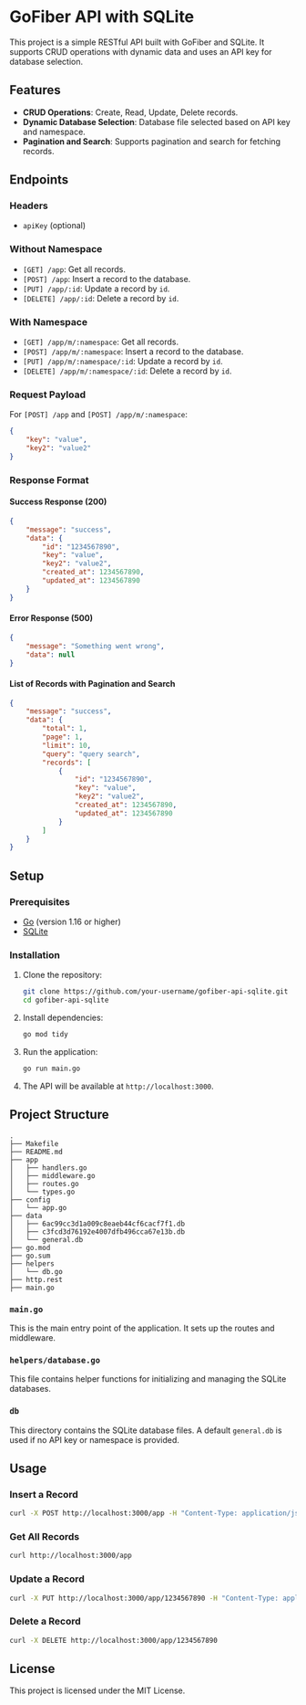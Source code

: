 # GoFiber API with SQLite

This project is a simple RESTful API built with GoFiber and SQLite. It supports CRUD operations with dynamic data and uses an API key for database selection.

## Features

- **CRUD Operations**: Create, Read, Update, Delete records.
- **Dynamic Database Selection**: Database file selected based on API key and namespace.
- **Pagination and Search**: Supports pagination and search for fetching records.

## Endpoints

### Headers

- `apiKey` (optional)

### Without Namespace

- `[GET] /app`: Get all records.
- `[POST] /app`: Insert a record to the database.
- `[PUT] /app/:id`: Update a record by `id`.
- `[DELETE] /app/:id`: Delete a record by `id`.

### With Namespace

- `[GET] /app/m/:namespace`: Get all records.
- `[POST] /app/m/:namespace`: Insert a record to the database.
- `[PUT] /app/m/:namespace/:id`: Update a record by `id`.
- `[DELETE] /app/m/:namespace/:id`: Delete a record by `id`.

### Request Payload

For `[POST] /app` and `[POST] /app/m/:namespace`:

```json
{
    "key": "value",
    "key2": "value2"
}
```

### Response Format

#### Success Response (200)

```json
{
    "message": "success",
    "data": {
        "id": "1234567890",
        "key": "value",
        "key2": "value2",
        "created_at": 1234567890,
        "updated_at": 1234567890
    }
}
```

#### Error Response (500)

```json
{
    "message": "Something went wrong",
    "data": null
}
```

#### List of Records with Pagination and Search

```json
{
    "message": "success",
    "data": {
        "total": 1,
        "page": 1,
        "limit": 10,
        "query": "query search",
        "records": [
            {
                "id": "1234567890",
                "key": "value",
                "key2": "value2",
                "created_at": 1234567890,
                "updated_at": 1234567890
            }
        ]
    }
}
```

## Setup

### Prerequisites

- [Go](https://golang.org/dl/) (version 1.16 or higher)
- [SQLite](https://www.sqlite.org/download.html)

### Installation

1. Clone the repository:

    ```bash
    git clone https://github.com/your-username/gofiber-api-sqlite.git
    cd gofiber-api-sqlite
    ```

2. Install dependencies:

    ```bash
    go mod tidy
    ```

3. Run the application:

    ```bash
    go run main.go
    ```

4. The API will be available at `http://localhost:3000`.

## Project Structure

```
.
├── Makefile
├── README.md
├── app
│   ├── handlers.go
│   ├── middleware.go
│   ├── routes.go
│   └── types.go
├── config
│   └── app.go
├── data
│   ├── 6ac99cc3d1a009c8eaeb44cf6cacf7f1.db
│   ├── c3fcd3d76192e4007dfb496cca67e13b.db
│   └── general.db
├── go.mod
├── go.sum
├── helpers
│   └── db.go
├── http.rest
├── main.go
```

### `main.go`

This is the main entry point of the application. It sets up the routes and middleware.

### `helpers/database.go`

This file contains helper functions for initializing and managing the SQLite databases.

### `db`

This directory contains the SQLite database files. A default `general.db` is used if no API key or namespace is provided.

## Usage

### Insert a Record

```bash
curl -X POST http://localhost:3000/app -H "Content-Type: application/json" -d '{"key":"value", "key2":"value2"}'
```

### Get All Records

```bash
curl http://localhost:3000/app
```

### Update a Record

```bash
curl -X PUT http://localhost:3000/app/1234567890 -H "Content-Type: application/json" -d '{"key":"new_value"}'
```

### Delete a Record

```bash
curl -X DELETE http://localhost:3000/app/1234567890
```

## License

This project is licensed under the MIT License.